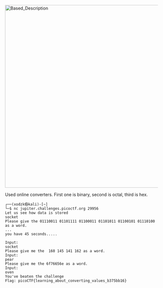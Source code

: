
<img width="603" alt="Based_Description" src="https://github.com/sahinyurek/picoCTF-writeups/assets/62119201/ab5216bd-d1b9-4b22-947e-f11325dea220">

Used online converters. First one is binary, second is octal, third is hex.
```shell
┌──(xodzk㉿kali)-[~]
└─$ nc jupiter.challenges.picoctf.org 29956
Let us see how data is stored
socket
Please give the 01110011 01101111 01100011 01101011 01100101 01110100 as a word.
...
you have 45 seconds.....

Input:
socket
Please give me the  160 145 141 162 as a word.
Input:
pear
Please give me the 6f76656e as a word.
Input:
oven
You've beaten the challenge
Flag: picoCTF{learning_about_converting_values_b375bb16}
```
